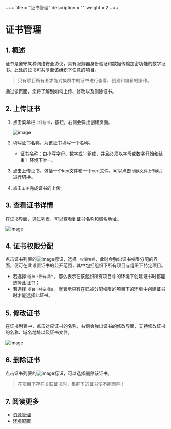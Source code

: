 +++
title = "证书管理"
description = ""
weight = 2
+++

# 证书管理

## 1. 概述

证书是遵守某种网络安全协议，具有服务器身份验证和数据传输加密功能的数字证书。此处的证书可共享至该组织下任意的项目。

<blockquote class="note"> 
    只有项目所有者才能对集群中的证书进行查看、创建和编辑的操作。
    </blockquote>

通过该页面，您将了解到如何上传、修改以及删除证书。

## 2. 上传证书

1. 点击菜单栏`上传证书`，按钮，右侧会弹出创建页面。

    ![image](/docs/user-guide/deploy/cluster/image/cert-management-01.png)

2. 填写证书名称，为该证书填写一个名称。
    - 证书名称：由小写字母、数字或‘-’组成，并且必须以字母或数字开始和结束！环境下唯一。

3. 点击上传证书，包括一个key文件和一个cert文件，可以点击 `切换文件上传模式`进行切换。
4. 点击`上传`完成证书的上传。

## 3. 查看证书详情

在证书界面，通过列表，可以查看到证书名称和域名地址。

![image](/docs/user-guide/deploy/cluster/image/cert-management-02.png)

## 4. 证书权限分配

点击证书列表的![image](https://minio.choerodon.com.cn/knowledgebase-service/file_b53c0c1755864d7f9e3f7bb1f88b37fc_blob.png)标识，选择 ` 权限管理`，此时会弹出证书权限分配的界面，便可在此设置证书的公开范围，其中包括组织下所有项目与组织下特定项目。

- 若选择 `组织下所有项目`，那么表示在该组织所有项目中的环境下创建证书时都能选择此证书；
- 若选择 `项目下特定项目`，就表示只有在已被分配权限的项目下的环境中创建证书时才能选择此证书。

## 5. 修改证书

在证书列表中，点击对应证书的名称，右侧会弹出证书的修改界面，支持修改证书的名称、域名地址以及证书文件。

![image](/docs/user-guide/deploy/cluster/image/cert-management-03.png)

## 6. 删除证书

点击证书列表的![image](https://minio.choerodon.com.cn/knowledgebase-service/file_b53c0c1755864d7f9e3f7bb1f88b37fc_blob.png)标识，可以选择删除该证书。

 <blockquote class="note"> 
    在项目下存在关联证书时，集群下的证书便不能删除！
    </blockquote>
 
## 7. 阅读更多
 
- [资源管理](../../app-deploy/resource)
- [环境配置](../../env-config)